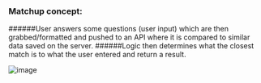 ### Matchup concept:

######User answers some questions (user input) which are then grabbed/formatted and pushed to an API where it is compared to similar data saved on the server. 
######Logic then determines what the closest match is to what the user entered and return a result.


![image](https://cloud.githubusercontent.com/assets/18251657/23337623/0c1fe890-fbc2-11e6-94fa-b83464ddd906.png)